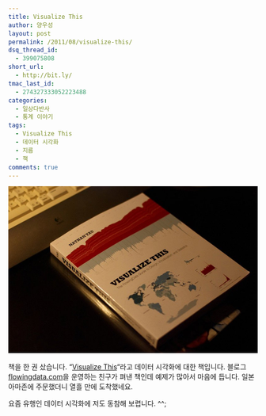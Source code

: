 ```yaml
---
title: Visualize This
author: 양우성
layout: post
permalink: /2011/08/visualize-this/
dsq_thread_id:
  - 399075808
short_url:
  - http://bit.ly/
tmac_last_id:
  - 274327333052223488
categories:
  - 일상다반사
  - 통계 이야기
tags:
  - Visualize This
  - 데이터 시각화
  - 지름
  - 책
comments: true
---
```


![](/images/2012-08-29-fig1.jpg)

책을 한 권 샀습니다. &#8220;[Visualize This][1]&#8220;라고 데이터 시각화에 대한 책입니다. 블로그 [flowingdata.com][2]을 운영하는 친구가 펴낸 책인데 예제가 많아서 마음에 듭니다. 일본 아마존에 주문했더니 열흘 만에 도착했네요.

요즘 유행인 데이터 시각화에 저도 동참해 보렵니다. ^^;

 [1]: http://www.amazon.com/Visualize-This-FlowingData-Visualization-Statistics/dp/0470944889/ref=sr_1_1?ie=UTF8&qid=1314627254&sr=8-1
 [2]: http://www.flowingdata.com